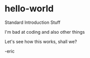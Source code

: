 # hello-world
Standard Introduction Stuff

I'm bad at coding and also other things

Let's see how this works, shall we?

-eric

